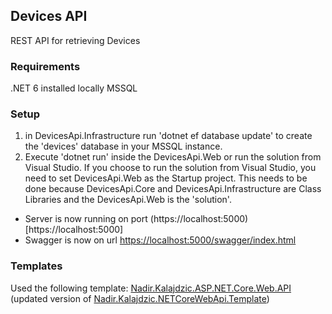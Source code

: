 ## Devices API

REST API for retrieving Devices

### Requirements

.NET 6 installed locally
MSSQL

### Setup

1. in DevicesApi.Infrastructure run 'dotnet ef database update' to create the 'devices' database in your MSSQL instance.
2. Execute 'dotnet run' inside the DevicesApi.Web or run the solution from Visual Studio.
   If you choose to run the solution from Visual Studio, you need to set DevicesApi.Web as the Startup project.
   This needs to be done because DevicesApi.Core and DevicesApi.Infrastructure are Class Libraries and the DevicesApi.Web
   is the 'solution'.

- Server is now running on port (https://localhost:5000)[https://localhost:5000]
- Swagger is now on url [https://localhost:5000/swagger/index.html](https://localhost:5000/swagger/index.html)

### Templates

Used the following template:
[Nadir.Kalajdzic.ASP.NET.Core.Web.API](https://www.nuget.org/packages/Nadir.Kalajdzic.ASP.NET.Core.Web.API) (updated version of [Nadir.Kalajdzic.NETCoreWebApi.Template](https://www.nuget.org/packages/Nadir.Kalajdzic.NETCoreWebApi.Template))
